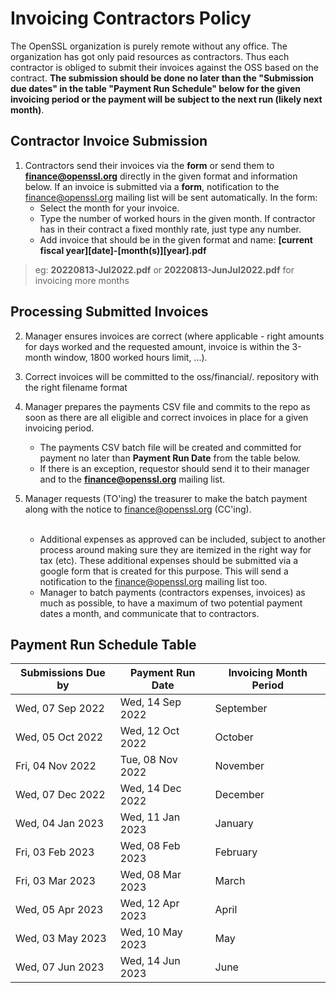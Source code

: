 # Invoicing Contractors Policy

The OpenSSL organization is purely remote without any office. The organization has got only paid resources as contractors. Thus each contractor is obliged to submit their invoices against the OSS based on the contract. **The submission should be done no later than the "Submission due dates" in the table "Payment Run Schedule" below for the given invoicing period or the payment will be subject to the next run (likely next month)**.

## Contractor Invoice Submission

1. Contractors send their invoices via the **form** or send them to **finance@openssl.org** directly in the given format and information below. If an invoice is submitted via a **form**, notification to the finance@openssl.org mailing list will be sent automatically. In the form:
    * Select the month for your invoice.
    * Type the number of worked hours in the given month. If contractor has in their contract a fixed monthly rate, just type any number.
    * Add invoice that should be in the given format and name: **[current fiscal year][date]-[month(s)][year].pdf**
 > eg: **20220813-Jul2022.pdf** or **20220813-JunJul2022.pdf** for invoicing more months

## Processing Submitted Invoices

2. Manager ensures invoices are correct (where applicable - right amounts for days worked and the requested amount, invoice is within the 3-month window, 1800 worked hours limit, ...). 

3. Correct invoices will be committed to the oss/financial/. repository with the right filename format

4. Manager prepares the payments CSV file and commits to the repo as soon as there are all eligible and correct invoices in place for a given invoicing period. 

   * The payments CSV batch file will be created and committed for payment no later than **Payment Run Date** from the table below.
   * If there is an exception, requestor should send it to their manager and to the **finance@openssl.org** mailing list.

5. Manager requests (TO'ing) the treasurer to make the batch payment along with the notice to finance@openssl.org (CC'ing).
<br><br>

    * Additional expenses as approved can be included, subject to another process around making sure they are itemized in the right way for tax (etc). These additional expenses should be submitted via a google form that is created for this purpose. This will send a notification to the finance@openssl.org mailing list too.
    * Manager to batch payments (contractors expenses, invoices) as much as possible, to have a maximum of two potential payment dates a month, and communicate that to contractors.


## Payment Run Schedule Table

| Submissions Due by	| Payment Run Date	| Invoicing Month Period |
| ------------------	| ----------------	| ---------------------- |
| Wed, 07 Sep 2022	| Wed, 14 Sep 2022	| September |
| Wed, 05 Oct 2022	| Wed, 12 Oct 2022	| October |
| Fri, 04 Nov 2022	| Tue, 08 Nov 2022	| November |
| Wed, 07 Dec 2022	| Wed, 14 Dec 2022	| December |
| Wed, 04 Jan 2023	| Wed, 11 Jan 2023	| January |
| Fri, 03 Feb 2023	| Wed, 08 Feb 2023	| February |
| Fri, 03 Mar 2023	| Wed, 08 Mar 2023	| March |
| Wed, 05 Apr 2023	| Wed, 12 Apr 2023	| April |
| Wed, 03 May 2023	| Wed, 10 May 2023	| May |
| Wed, 07 Jun 2023	| Wed, 14 Jun 2023	| June |



